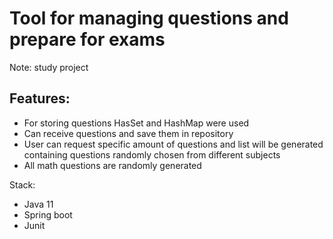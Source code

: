 # Tool for managing questions and prepare for exams
Note: study project

Features:
----
- For storing questions HasSet and HashMap were used
- Can receive questions and save them in repository
- User can request specific amount of questions and list will be generated containing questions randomly chosen from different subjects
- All math questions are randomly generated

Stack:
- Java 11
- Spring boot
- Junit
